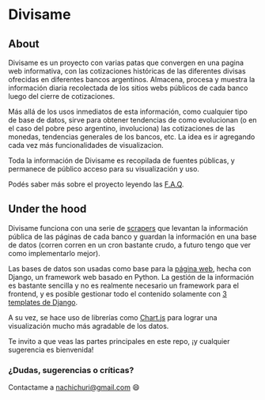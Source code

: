 # Divisame

## About
Divisame es un proyecto con varias patas que convergen en una pagina web informativa, con las cotizaciones históricas de las diferentes divisas ofrecidas en diferentes bancos argentinos. Almacena, procesa y muestra la información diaria recolectada de los sitios webs públicos de cada banco luego del cierre de cotizaciones.

Más allá de los usos inmediatos de esta información, como cualquier tipo de base de datos, sirve para obtener tendencias de como evolucionan (o en el caso del pobre peso argentino, involuciona) las cotizaciones de las monedas, tendencias generales de los bancos, etc. La idea es ir agregando cada vez más funcionalidades de visualizacion.

Toda la información de Divisame es recopilada de fuentes públicas, y permanece de público acceso para su visualización y uso.

Podés saber más sobre el proyecto leyendo las [F.A.Q](https://divisa.me/faq).

## Under the hood
Divisame funciona con una serie de [scrapers](scrapers) que levantan la información pública de las páginas de cada banco y guardan la información en una base de datos (corren corren en un cron bastante crudo, a futuro tengo que ver como implementarlo mejor).

Las bases de datos son usadas como base para la [página web](webpage), hecha con Django, un framework web basado en Python. La gestión de la información es bastante sencilla y no es realmente necesario un framework para el frontend, y es posible gestionar todo el contenido solamente con [3 templates de Django](/webpage/bancos/templates/).

A su vez, se hace uso de librerías como [Chart.js](https://www.chartjs.org/) para lograr una visualización mucho más agradable de los datos.

Te invito a que veas las partes principales en este repo, ¡y cualquier sugerencia es bienvenida!

### ¿Dudas, sugerencias o críticas?

Contactame a nachichuri@gmail.com :smile: